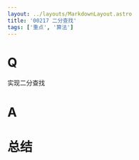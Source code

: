 ```yaml
---
layout: ../layouts/MarkdownLayout.astro
title: '00217 二分查找'
tags: ['重点', '算法']
---
```


# Q

实现二分查找

# A



# 总结



<script>
  // function func(arr, target, start = 0, end = arr.length - 1) {
  //   if (start > end) return -1
  //   const i = Math.floor((start + end) / 2)
  //   const x = arr[i]
  //   if (target === x) {
  //     return i
  //   } else if (target < x) {
  //     return func(arr, target, start, i - 1)
  //   } else {
  //     return func(arr, target, i + 1, end)
  //   }
  // }
  function func(arr, target) {
    let start = 0, end = arr.length - 1
    
    while(start <= end){
      const midIndex = Math.floor((start + end) / 2)
      const x = arr[midIndex]
      if (target === x) {
        return midIndex
      } else if (target < x) {
        end = midIndex - 1
      } else {
        start = midIndex + 1
      }
    }
    return -1
  }
  console.log(func([1, 3, 5, 7, 9, 11, 13], 5))
</script>